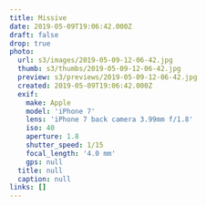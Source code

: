 ```yaml
---
title: Missive
date: 2019-05-09T19:06:42.000Z
draft: false
drop: true
photo:
  url: s3/images/2019-05-09-12-06-42.jpg
  thumb: s3/thumbs/2019-05-09-12-06-42.jpg
  preview: s3/previews/2019-05-09-12-06-42.jpg
  created: 2019-05-09T19:06:42.000Z
  exif:
    make: Apple
    model: 'iPhone 7'
    lens: 'iPhone 7 back camera 3.99mm f/1.8'
    iso: 40
    aperture: 1.8
    shutter_speed: 1/15
    focal_length: '4.0 mm'
    gps: null
  title: null
  caption: null
links: []
---
```

